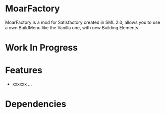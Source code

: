 MoarFactory
===========
MoarFactory is a mod for Satisfactory created in SML 2.0, allows you to use a own BuildMenu like the Vanilla one, with new Building Elements.

Work In Progress
================

Features
========
- xxxxxx
  ...

Dependencies
============
